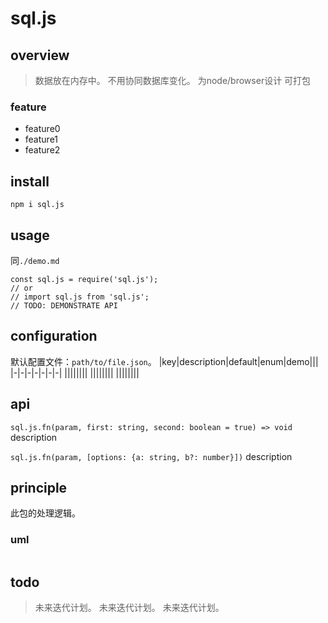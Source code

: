 # sql.js

## overview
> 数据放在内存中。
> 不用协同数据库变化。
> 为node/browser设计
> 可打包

### feature
- feature0
- feature1
- feature2

## install
`npm i sql.js`

## usage
同`./demo.md`
```
const sql.js = require('sql.js');
// or
// import sql.js from 'sql.js';
// TODO: DEMONSTRATE API
```

## configuration
默认配置文件：`path/to/file.json`。
|key|description|default|enum|demo|||
|-|-|-|-|-|-|-|
||||||||
||||||||
||||||||
## api
`sql.js.fn(param, first: string, second: boolean = true) => void`
description

`sql.js.fn(param, [options: {a: string, b?: number}])`
description

## principle
此包的处理逻辑。

### uml
```
```

## todo
> 未来迭代计划。
> 未来迭代计划。
> 未来迭代计划。